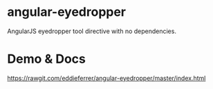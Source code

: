 # angular-eyedropper
AngularJS eyedropper tool directive with no dependencies.

# Demo & Docs
https://rawgit.com/eddieferrer/angular-eyedropper/master/index.html



